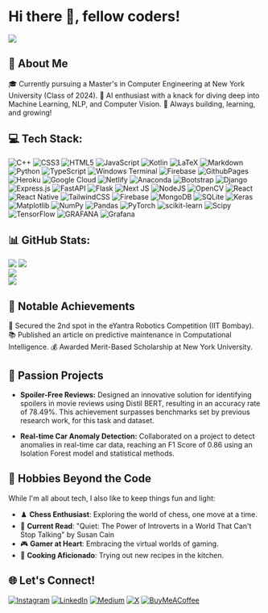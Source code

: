 # Hi there 👋, fellow coders!

![](https://quotes-github-readme.vercel.app/api?type=horizontal&theme=light)

## 🚀 About Me

🎓 Currently pursuing a Master's in Computer Engineering at New York University (Class of 2024).
🤖 AI enthusiast with a knack for diving deep into Machine Learning, NLP, and Computer Vision.
🚀 Always building, learning, and growing!

## 💻 Tech Stack:
![C++](https://img.shields.io/badge/c++-%2300599C.svg?style=for-the-badge&logo=c%2B%2B&logoColor=white) ![CSS3](https://img.shields.io/badge/css3-%231572B6.svg?style=for-the-badge&logo=css3&logoColor=white) ![HTML5](https://img.shields.io/badge/html5-%23E34F26.svg?style=for-the-badge&logo=html5&logoColor=white) ![JavaScript](https://img.shields.io/badge/javascript-%23323330.svg?style=for-the-badge&logo=javascript&logoColor=%23F7DF1E) ![Kotlin](https://img.shields.io/badge/kotlin-%237F52FF.svg?style=for-the-badge&logo=kotlin&logoColor=white) ![LaTeX](https://img.shields.io/badge/latex-%23008080.svg?style=for-the-badge&logo=latex&logoColor=white) ![Markdown](https://img.shields.io/badge/markdown-%23000000.svg?style=for-the-badge&logo=markdown&logoColor=white) ![Python](https://img.shields.io/badge/python-3670A0?style=for-the-badge&logo=python&logoColor=ffdd54) ![TypeScript](https://img.shields.io/badge/typescript-%23007ACC.svg?style=for-the-badge&logo=typescript&logoColor=white) ![Windows Terminal](https://img.shields.io/badge/Windows%20Terminal-%234D4D4D.svg?style=for-the-badge&logo=windows-terminal&logoColor=white) ![Firebase](https://img.shields.io/badge/firebase-%23039BE5.svg?style=for-the-badge&logo=firebase) ![GithubPages](https://img.shields.io/badge/github%20pages-121013?style=for-the-badge&logo=github&logoColor=white) ![Heroku](https://img.shields.io/badge/heroku-%23430098.svg?style=for-the-badge&logo=heroku&logoColor=white) ![Google Cloud](https://img.shields.io/badge/GoogleCloud-%234285F4.svg?style=for-the-badge&logo=google-cloud&logoColor=white) ![Netlify](https://img.shields.io/badge/netlify-%23000000.svg?style=for-the-badge&logo=netlify&logoColor=#00C7B7) ![Anaconda](https://img.shields.io/badge/Anaconda-%2344A833.svg?style=for-the-badge&logo=anaconda&logoColor=white) ![Bootstrap](https://img.shields.io/badge/bootstrap-%238511FA.svg?style=for-the-badge&logo=bootstrap&logoColor=white) ![Django](https://img.shields.io/badge/django-%23092E20.svg?style=for-the-badge&logo=django&logoColor=white) ![Express.js](https://img.shields.io/badge/express.js-%23404d59.svg?style=for-the-badge&logo=express&logoColor=%2361DAFB) ![FastAPI](https://img.shields.io/badge/FastAPI-005571?style=for-the-badge&logo=fastapi) ![Flask](https://img.shields.io/badge/flask-%23000.svg?style=for-the-badge&logo=flask&logoColor=white) ![Next JS](https://img.shields.io/badge/Next-black?style=for-the-badge&logo=next.js&logoColor=white) ![NodeJS](https://img.shields.io/badge/node.js-6DA55F?style=for-the-badge&logo=node.js&logoColor=white) ![OpenCV](https://img.shields.io/badge/opencv-%23white.svg?style=for-the-badge&logo=opencv&logoColor=white) ![React](https://img.shields.io/badge/react-%2320232a.svg?style=for-the-badge&logo=react&logoColor=%2361DAFB) ![React Native](https://img.shields.io/badge/react_native-%2320232a.svg?style=for-the-badge&logo=react&logoColor=%2361DAFB) ![TailwindCSS](https://img.shields.io/badge/tailwindcss-%2338B2AC.svg?style=for-the-badge&logo=tailwind-css&logoColor=white) ![Firebase](https://img.shields.io/badge/Firebase-039BE5?style=for-the-badge&logo=Firebase&logoColor=white) ![MongoDB](https://img.shields.io/badge/MongoDB-%234ea94b.svg?style=for-the-badge&logo=mongodb&logoColor=white) ![SQLite](https://img.shields.io/badge/sqlite-%2307405e.svg?style=for-the-badge&logo=sqlite&logoColor=white) ![Keras](https://img.shields.io/badge/Keras-%23D00000.svg?style=for-the-badge&logo=Keras&logoColor=white) ![Matplotlib](https://img.shields.io/badge/Matplotlib-%23ffffff.svg?style=for-the-badge&logo=Matplotlib&logoColor=black) ![NumPy](https://img.shields.io/badge/numpy-%23013243.svg?style=for-the-badge&logo=numpy&logoColor=white) ![Pandas](https://img.shields.io/badge/pandas-%23150458.svg?style=for-the-badge&logo=pandas&logoColor=white) ![PyTorch](https://img.shields.io/badge/PyTorch-%23EE4C2C.svg?style=for-the-badge&logo=PyTorch&logoColor=white) ![scikit-learn](https://img.shields.io/badge/scikit--learn-%23F7931E.svg?style=for-the-badge&logo=scikit-learn&logoColor=white) ![Scipy](https://img.shields.io/badge/SciPy-%230C55A5.svg?style=for-the-badge&logo=scipy&logoColor=%white) ![TensorFlow](https://img.shields.io/badge/TensorFlow-%23FF6F00.svg?style=for-the-badge&logo=TensorFlow&logoColor=white) ![GRAFANA](https://img.shields.io/badge/grafana-F46800.svg?style=for-the-badge&logo=grafana&logoColor=white&color=%23F46800) ![Grafana](https://img.shields.io/badge/grafana-%23F46800.svg?style=for-the-badge&logo=grafana&logoColor=white)

## 📊 GitHub Stats:

[![](https://visitcount.itsvg.in/api?id=dipitvasdev&icon=5&color=3)](https://visitcount.itsvg.in)
![](https://github-readme-stats.vercel.app/api?username=dipitvasdev&theme=vue&hide_border=false&include_all_commits=true&count_private=true)<br/>
![](https://github-readme-streak-stats.herokuapp.com/?user=dipitvasdev&theme=vue&hide_border=false)<br/>
![](https://github-readme-stats.vercel.app/api/top-langs/?username=dipitvasdev&theme=vue&hide_border=false&include_all_commits=true&count_private=true&layout=compact)

## 🚀 Notable Achievements

🥇 Secured the 2nd spot in the eYantra Robotics Competition (IIT Bombay).
📚 Published an article on predictive maintenance in Computational Intelligence.
💰 Awarded Merit-Based Scholarship at New York University.

## 🚀 Passion Projects

- **Spoiler-Free Reviews:** Designed an innovative solution for identifying spoilers in movie reviews using Distil BERT, resulting in an accuracy rate of 78.49%. This achievement surpasses benchmarks set by previous research work, for this task and dataset.

- **Real-time Car Anomaly Detection:** Collaborated on a project to detect anomalies in real-time car data, reaching an F1 Score of 0.86 using an Isolation Forest model and statistical methods.

## 🎲 Hobbies Beyond the Code

While I'm all about tech, I also like to keep things fun and light:

- ♟️ **Chess Enthusiast**: Exploring the world of chess, one move at a time.
- 📖 **Current Read**: "Quiet: The Power of Introverts in a World That Can't Stop Talking" by Susan Cain
- 🎮 **Gamer at Heart**: Embracing the virtual worlds of gaming.
- 🍳 **Cooking Aficionado**: Trying out new recipes in the kitchen.

## 🌐 Let's Connect!

[![Instagram](https://img.shields.io/badge/Instagram-%23E4405F.svg?logo=Instagram&logoColor=white)](https://instagram.com/dipit.v) [![LinkedIn](https://img.shields.io/badge/LinkedIn-%230077B5.svg?logo=linkedin&logoColor=white)](https://linkedin.com/in/dipit-vasdev) [![Medium](https://img.shields.io/badge/Medium-12100E?logo=medium&logoColor=white)](https://medium.com/@dipsindata) [![X](https://img.shields.io/badge/X-black.svg?logo=X&logoColor=white)](https://x.com/DipitVasdev) 
[![BuyMeACoffee](https://img.shields.io/badge/Buy%20Me%20a%20Coffee-ffdd00?style=for-the-badge&logo=buy-me-a-coffee&logoColor=black)](https://buymeacoffee.com/dipit) 

